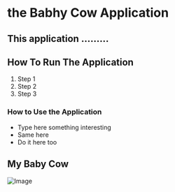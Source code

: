 # the Babhy Cow Application

This application .........
---


## How To Run The Application
1. Step 1
2. Step 2
3. Step 3

### How to Use the Application
- Type here something interesting
- Same here
- Do it here too

  

## My Baby Cow
![Image](https://github.com/user-attachments/assets/e9b7ccab-6452-4680-b6fe-c24ed264f50d)
